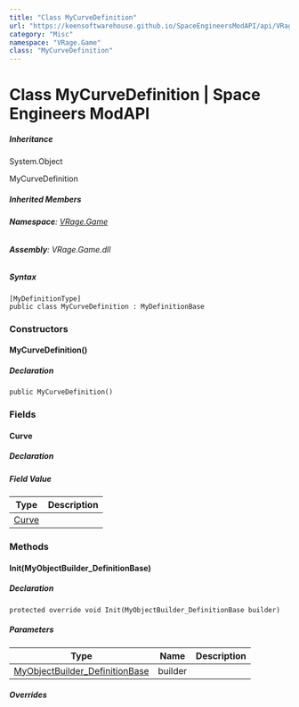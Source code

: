 ```yaml
---
title: "Class MyCurveDefinition"
url: "https://keensoftwarehouse.github.io/SpaceEngineersModAPI/api/VRage.Game.MyCurveDefinition.html"
category: "Misc"
namespace: "VRage.Game"
class: "MyCurveDefinition"
---
```


# Class MyCurveDefinition | Space Engineers ModAPI

##### Inheritance

System.Object

MyCurveDefinition

##### Inherited Members

###### **Namespace**: [VRage.Game](https://keensoftwarehouse.github.io/SpaceEngineersModAPI/api/VRage.Game.html)

###### **Assembly**: VRage.Game.dll

##### Syntax

```
[MyDefinitionType]
public class MyCurveDefinition : MyDefinitionBase
```

### Constructors

#### MyCurveDefinition()

##### Declaration

```
public MyCurveDefinition()
```

### Fields

#### Curve

##### Declaration

##### Field Value

| Type | Description |
| --- | --- |
| [Curve](https://keensoftwarehouse.github.io/SpaceEngineersModAPI/api/VRageMath.Curve.html) |     |

### Methods

#### Init(MyObjectBuilder\_DefinitionBase)

##### Declaration

```
protected override void Init(MyObjectBuilder_DefinitionBase builder)
```

##### Parameters

| Type | Name | Description |
| --- | --- | --- |
| [MyObjectBuilder\_DefinitionBase](https://keensoftwarehouse.github.io/SpaceEngineersModAPI/api/VRage.Game.MyObjectBuilder_DefinitionBase.html) | builder |     |

##### Overrides